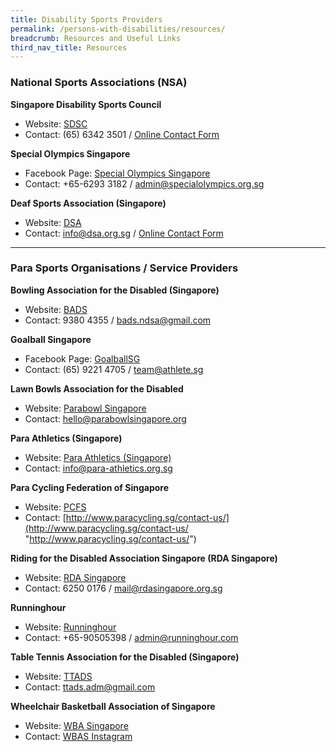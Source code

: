 ```yaml
---
title: Disability Sports Providers
permalink: /persons-with-disabilities/resources/
breadcrumb: Resources and Useful Links
third_nav_title: Resources
---
```

### National Sports Associations (NSA)

**Singapore Disability Sports Council**
- Website: [SDSC](https://sdsc.org.sg/) 
- Contact: (65) 6342 3501 / [Online Contact Form](https://sdsc.org.sg/contact/ "Online Contact Form")

**Special Olympics Singapore**
- Facebook Page: [Special Olympics Singapore](https://www.facebook.com/SpecialOlympicsSingapore)
- Contact: +65-6293 3182 / admin@specialolympics.org.sg

**Deaf Sports Association (Singapore)**
- Website: [DSA](https://dsa.org.sg/)
- Contact: info@dsa.org.sg / [Online Contact Form](https://dsa.org.sg/contact-us/ "Online Contact Form")


------------

### Para Sports Organisations / Service Providers

**Bowling Association for the Disabled (Singapore)**
- Website: [BADS](http://www.bads.org.sg/)
- Contact:  9380 4355 / bads.ndsa@gmail.com

**Goalball Singapore**
- Facebook Page: [GoalballSG](https://www.facebook.com/goalballsg/)
- Contact:  (65) 9221 4705 / team@athlete.sg

**Lawn Bowls Association for the Disabled**
- Website: [Parabowl Singapore](https://parabowlsingapore.org/)
- Contact: hello@parabowlsingapore.org

**Para Athletics (Singapore)**
- Website: [Para Athletics (Singapore)](https://para-athletics.org.sg/)
- Contact:  info@para-athletics.org.sg

**Para Cycling Federation of Singapore**
- Website:  [PCFS](https://www.paracycling.sg/)
- Contact:  [http://www.paracycling.sg/contact-us/](http://www.paracycling.sg/contact-us/ "http://www.paracycling.sg/contact-us/")

**Riding for the Disabled Association Singapore (RDA Singapore)**
- Website: [RDA Singapore](http://rdasingapore.org/)
- Contact:  6250 0176 / mail@rdasingapore.org.sg

**Runninghour**
- Website: [Runninghour](https://runninghour.com/)
- Contact: +65-90505398 / admin@runninghour.com

**Table Tennis Association for the Disabled (Singapore)**
- Website: [TTADS](https://sdsc.org.sg/sdsc_sport_type/table-tennis/)
- Contact: ttads.adm@gmail.com 

**Wheelchair Basketball Association of Singapore**
- Website: [WBA Singapore](https://sdsc.org.sg/sdsc_sport_type/wheelchair-basketball/)
- Contact: [WBAS Instagram](https://www.instagram.com/wba_singapore/?hl=en)